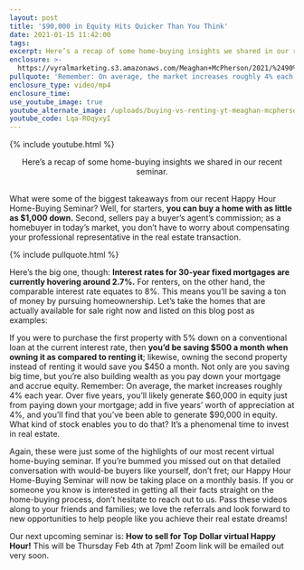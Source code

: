```yaml
---
layout: post
title: '$90,000 in Equity Hits Quicker Than You Think'
date: 2021-01-15 11:42:00
tags:
excerpt: Here’s a recap of some home-buying insights we shared in our recent seminar.
enclosure: >-
  https://vyralmarketing.s3.amazonaws.com/Meaghan+McPherson/2021/%2490%2C000+in+Equity+Hits+Quicker+Than+You+Think.mp4
pullquote: 'Remember: On average, the market increases roughly 4% each year.'
enclosure_type: video/mp4
enclosure_time:
use_youtube_image: true
youtube_alternate_image: /uploads/buying-vs-renting-yt-meaghan-mcpherson.jpg
youtube_code: Lqa-ROqyxyI
---
```


{% include youtube.html %}

<center>Here&rsquo;s a recap of some home-buying insights we shared in our recent seminar.</center>

<center>&nbsp;</center>

What were some of the biggest takeaways from our recent Happy Hour Home-Buying Seminar? Well, for starters, **you can buy a home with as little as $1,000 down.** Second, sellers pay a buyer’s agent’s commission; as a homebuyer in today’s market, you don’t have to worry about compensating your professional representative in the real estate transaction.&nbsp;

{% include pullquote.html %}

Here’s the big one, though: **Interest rates for 30-year fixed mortgages are currently hovering around 2.7%.** For renters, on the other hand, the comparable interest rate equates to 8%. This means you’ll be saving a ton of money by pursuing homeownership. Let’s take the homes that are actually available for sale right now and listed on this blog post as examples:

If you were to purchase the first property with 5% down on a conventional loan at the current interest rate, then **you’d be saving $500 a month when owning it as compared to renting it**; likewise, owning the second property instead of renting it would save you $450 a month. Not only are you saving big time, but you’re also building wealth as you pay down your mortgage and accrue equity. Remember: On average, the market increases roughly 4% each year. Over five years, you’ll likely generate $60,000 in equity just from paying down your mortgage; add in five years’ worth of appreciation at 4%, and you’ll find that you’ve been able to generate $90,000 in equity. What kind of stock enables you to do that? It’s a phenomenal time to invest in real estate.&nbsp;

Again, these were just some of the highlights of our most recent virtual home-buying seminar. If you’re bummed you missed out on that detailed conversation with would-be buyers like yourself, don’t fret; our Happy Hour Home-Buying Seminar will now be taking place on a monthly basis. If you or someone you know is interested in getting all their facts straight on the home-buying process, don’t hesitate to reach out to us. Pass these videos along to your friends and families; we love the referrals and look forward to new opportunities to help people like you achieve their real estate dreams\!

Our next upcoming seminar is: **How to sell for Top Dollar virtual Happy Hour\!** This will be Thursday Feb 4th at 7pm\! Zoom link will be emailed out very soon.
